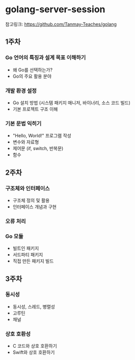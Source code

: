 # golang-server-session

참고링크: https://github.com/Tanmay-Teaches/golang

## 1주차

### Go 언어의 특징과 설계 목표 이해하기
- 왜 Go를 선택하는가?
- Go의 주요 활용 분야
### 개발 환경 설정
- Go 설치 방법 (시스템 패키지 매니저, 바이너리, 소스 코드 빌드)
- 기본 프로젝트 구조 이해
### 기본 문법 익히기
- "Hello, World!" 프로그램 작성
- 변수와 자료형
- 제어문 (if, switch, 반복문)
- 함수

## 2주차
### 구조체와 인터페이스
- 구조체 정의 및 활용
- 인터페이스 개념과 구현
### 오류 처리
### Go 모듈
- 빌트인 패키지
- 서드파티 패키지
- 직접 만든 패키지 빌드

## 3주차
### 동시성
- 동시성, 스레드, 병렬성
- 고루틴
- 채널
### 상호 호환성
- C 코드와 상호 호환하기
- Swift와 상호 호환하기